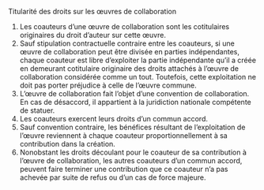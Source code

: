 Titularité des droits sur les œuvres de collaboration
1) Les coauteurs d’une œuvre de collaboration sont les cotitulaires originaires du droit
d’auteur sur cette œuvre.
2) Sauf stipulation contractuelle contraire entre les coauteurs, si une œuvre de
collaboration peut être divisée en parties indépendantes, chaque coauteur est libre
d’exploiter la partie indépendante qu’il a créée en demeurant cotitulaire originaire
des droits attachés à l’œuvre de collaboration considérée comme un tout. Toutefois,
cette exploitation ne doit pas porter préjudice à celle de l’œuvre commune.
3) L’œuvre de collaboration fait l’objet d’une convention de collaboration. En cas de
désaccord, il appartient à la juridiction nationale compétente de statuer.
4) Les coauteurs exercent leurs droits d’un commun accord.
5) Sauf convention contraire, les bénéfices résultant de l’exploitation de l’œuvre
reviennent à chaque coauteur proportionnellement à sa contribution dans la
création.
6) Nonobstant les droits découlant pour le coauteur de sa contribution à l’œuvre de
collaboration, les autres coauteurs d’un commun accord, peuvent faire terminer une
contribution que ce coauteur n’a pas achevée par suite de refus ou d’un cas de force
majeure.